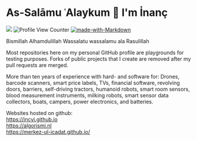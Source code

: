# As-Salāmu ʿAlaykum 👋 I'm İnanç

<a href="https://www.linkedin.com/in/yigitinanc/"> <img src="https://img.shields.io/badge/-LinkedIn%20-blue"/></a> ![Profile View Counter](https://komarev.com/ghpvc/?username=incyi) [![made-with-Markdown](https://img.shields.io/badge/Made%20with-Markdown-1f425f.svg)](http://commonmark.org) 

Bismillah
Alhamdulillah
Wassalatu wassalamu ala Rasulillah

Most repositories here on my personal GitHub profile are playgrounds for testing purposes. Forks of public projects that I create are removed after my pull requests are merged.

More than ten years of experience with hard- and software for: Drones, barcode scanners, smart price labels, TVs, financial software, revolving doors, barriers, self-driving tractors, humanoid robots, smart room sensors, blood measurement instruments, milking robots, smart sensor data collectors, boats, campers, power electronics, and batteries.

Websites hosted on github:  
https://incyi.github.io  
https://algorismi.nl  
https://merkez-ul-icadat.github.io/  
